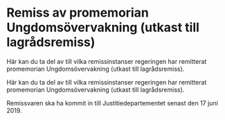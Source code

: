 # Remiss av promemorian Ungdomsövervakning (utkast till lagrådsremiss)

Här kan du ta del av till vilka remissinstanser regeringen har remitterat promemorian Ungdomsövervakning (utkast till lagrådsremiss).

Här kan du ta del av till vilka remissinstanser regeringen har remitterat promemorian Ungdomsövervakning (utkast till lagrådsremiss).

Remissvaren ska ha kommit in till Justitiedepartementet senast den 17 juni 2019.
